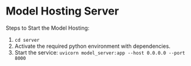 # Model Hosting Server

Steps to Start the Model Hosting:
1. `cd server`
2. Activate the required python environment with dependencies.
3. Start the service: `uvicorn model_server:app --host 0.0.0.0 --port 8000`

